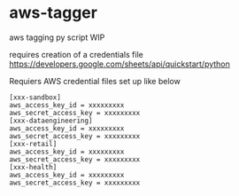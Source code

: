 # aws-tagger
aws tagging py script WIP

requires creation of a credentials file 
https://developers.google.com/sheets/api/quickstart/python


Requiers AWS credential files set up like below
```
[xxx-sandbox]
aws_access_key_id = xxxxxxxxx
aws_secret_access_key = xxxxxxxxx
[xxx-dataengineering]
aws_access_key_id = xxxxxxxxx
aws_secret_access_key = xxxxxxxxx
[xxx-retail]
aws_access_key_id = xxxxxxxxx
aws_secret_access_key = xxxxxxxxx
[xxx-health]
aws_access_key_id = xxxxxxxxx
aws_secret_access_key = xxxxxxxxx
```
